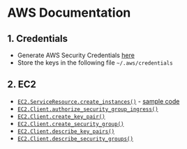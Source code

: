 # AWS Documentation

## 1. Credentials

- Generate AWS Security Credentials [here](https://console.aws.amazon.com/iam/home?#security_credential)
- Store the keys in the following file `~/.aws/credentials`

## 2. EC2

- [`EC2.ServiceResource.create_instances()`](https://boto3.amazonaws.com/v1/documentation/api/latest/reference/services/ec2.html#EC2.ServiceResource.create_instances) - [sample code](https://docs.aws.amazon.com/code-samples/latest/catalog/python-ec2-create_instance.py.html)
- [`EC2.Client.authorize_security_group_ingress()`](https://boto3.amazonaws.com/v1/documentation/api/latest/reference/services/ec2.html#EC2.Client.authorize_security_group_ingress)
- [`EC2.Client.create_key_pair()`](https://boto3.amazonaws.com/v1/documentation/api/latest/reference/services/ec2.html#EC2.Client.create_key_pair)
- [`EC2.Client.create_security_group()`](https://boto3.amazonaws.com/v1/documentation/api/latest/reference/services/ec2.html#EC2.Client.create_security_group)
- [`EC2.Client.describe_key_pairs()`](https://boto3.amazonaws.com/v1/documentation/api/latest/reference/services/ec2.html#EC2.Client.describe_key_pairs)
- [`EC2.Client.describe_security_groups()`](https://boto3.amazonaws.com/v1/documentation/api/latest/reference/services/ec2.html#EC2.Client.describe_security_groups)

